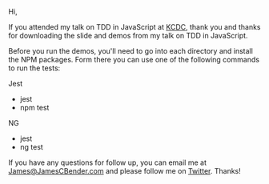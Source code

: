 Hi,

If you attended my talk on TDD in JavaScript at [KCDC](http://www.kcdc.info/), thank you and thanks for downloading the slide and demos from my talk on TDD in JavaScript.

Before you run the demos, you'll need to go into each directory and install the NPM packages. Form there you can use one of the following commands to run the tests:

Jest
* jest
* npm test

NG
* jest
* ng test

If you have any questions for follow up, you can email me at James@JamesCBender.com and please follow me on [Twitter](http://twitter.com/jamesbender). Thanks!